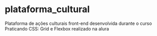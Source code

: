 # plataforma_cultural
Plataforma de ações culturais front-end desenvolvida durante o curso Praticando CSS: Grid e Flexbox realizado na alura
